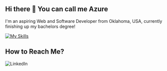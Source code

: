 ## Hi there 👋 You can call me Azure

I'm an aspiring Web and Software Developer from Oklahoma, USA, currently finishing up my bachelors degree!

[![My Skills](https://skillicons.dev/icons?i=vscode,py,html,mysql,cs,js&perline=3)](https://skillicons.dev)

## How to Reach Me?
![LinkedIn](https://img.shields.io/badge/linkedin-%230077B5.svg?style=for-the-badge&logo=linkedin&logoColor=white?link=https://www.linkedin.com/in/madisonthomas094)

<!--
**AzureFirehawk/AzureFirehawk** is a ✨ _special_ ✨ repository because its `README.md` (this file) appears on your GitHub profile.

Here are some ideas to get you started:

- 🔭 I’m currently working on ...
- 🌱 I’m currently learning ...
- 👯 I’m looking to collaborate on ...
- 🤔 I’m looking for help with ...
- 💬 Ask me about ...
- 📫 How to reach me: ...
- 😄 Pronouns: ...
- ⚡ Fun fact: ...
-->
